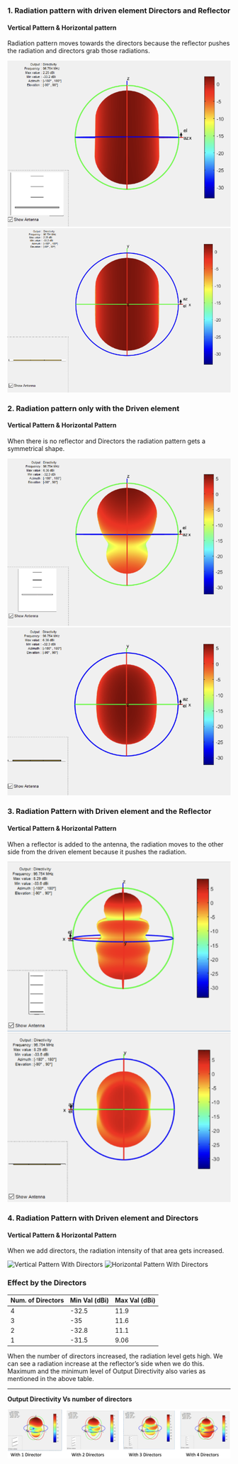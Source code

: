 ### 1. Radiation pattern with driven element Directors and Reflector

#### Vertical Pattern & Horizontal pattern

Radiation pattern moves towards the directors because the reflector pushes the radiation and directors grab those radiations.

![Vertical Pattern](/Images/1.png)
![Horizontal Pattern](/Images/2.png)

### 2. Radiation pattern only with the Driven element

#### Vertical Pattern & Horizontal Pattern

When there is no reflector and Directors the radiation pattern gets a symmetrical shape.

![Vertical Pattern Without Directors](/Images/4.png)
![Horizontal Pattern Without Directors](/Images/5.png)

### 3. Radiation Pattern with Driven element and the Reflector

#### Vertical Pattern & Horizontal Pattern

When a reflector is added to the antenna, the radiation moves to the other side from the driven element because it pushes the radiation.

![Vertical Pattern With Reflector](/Images/7.png)
![Horizontal Pattern With Reflector](/Images/8.png)

### 4. Radiation Pattern with Driven element and Directors

#### Vertical Pattern & Horizontal Pattern

When we add directors, the radiation intensity of that area gets increased.

![Vertical Pattern With Directors](URL_TO_VERTICAL_PATTERN_WITH_DIRECTORS_IMAGE)
![Horizontal Pattern With Directors](URL_TO_HORIZONTAL_PATTERN_WITH_DIRECTORS_IMAGE)

### Effect by the Directors

| Num. of Directors | Min Val (dBi) | Max Val (dBi) |
|-------------------|---------------|---------------|
| 4                 | -32.5         | 11.9          |
| 3                 | -35           | 11.6          |
| 2                 | -32.8         | 11.1          |
| 1                 | -31.5         | 9.06          |

When the number of directors increased, the radiation level gets high. We can see a radiation increase at the reflector’s side when we do this. Maximum and the minimum level of Output Directivity also varies as mentioned in the above table.

---

**Output Directivity Vs number of directors**

![Output Directivity Graph](/Images/9.png)
